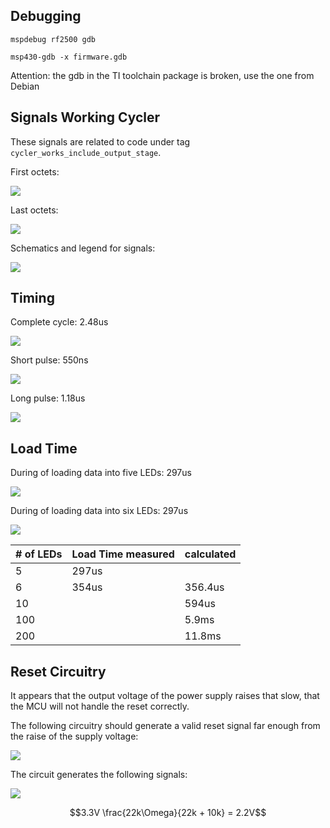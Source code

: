 ## Debugging

```
mspdebug rf2500 gdb

msp430-gdb -x firmware.gdb
```

Attention: the gdb in the TI toolchain package is broken, use the one from Debian



## Signals Working Cycler

These signals are related to code under tag `cycler_works_include_output_stage`.

First octets:

![](./docs/cycler_working_first_octets.png)

Last octets:

![](./docs/cycler_working_last_octets.png)

Schematics and legend for signals:

![](./docs/schematics.jpeg)


## Timing

Complete cycle: 2.48us

![](./docs/pulse_complete.png)

Short pulse: 550ns

![](./docs/pulse_short.png)

Long pulse: 1.18us

![](./docs/pulse_long.png)


## Load Time

During of loading data into five LEDs: 297us

![](./docs/five_leds.png)

During of loading data into six LEDs: 297us

![](./docs/six_leds.png)


| # of LEDs | Load Time measured | calculated |
| --------- | ------------------ | ---------- |
| 5         | 297us              |            | 
| 6         | 354us              | 356.4us    |
| 10        |                    | 594us      |
| 100       |                    | 5.9ms      |
| 200       |                    | 11.8ms     |


## Reset Circuitry

It appears that the output voltage of the power supply raises that slow, that the MCU
will not handle the reset correctly.

The following circuitry should generate a valid reset signal far enough from the raise 
of the supply voltage:

![](./docs/reset-circuit.jpeg)

The circuit generates the following signals:

![](./docs/reset-signal.png)

```math
3.3V \frac{22k\Omega}{22k + 10k} = 2.2V
```
